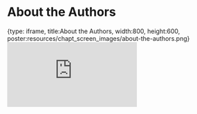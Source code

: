 # About the Authors
 
{type: iframe, title:About the Authors, width:800, height:600, poster:resources/chapt_screen_images/about-the-authors.png}
![](https://andrew-bortvin.github.io/slimNotes/no_toc/about-the-authors.html)
 

 
